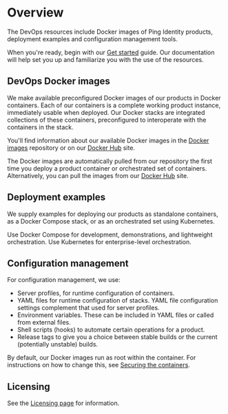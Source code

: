 # Overview

The DevOps resources include Docker images of Ping Identity products, deployment examples and configuration management tools.

When you're ready, begin with our [Get started](getStarted.md) guide. Our documentation will help set you up and familiarize you with the use of the resources.

## DevOps Docker images

We make available preconfigured Docker images of our products in Docker containers. Each of our containers is a complete working product instance, immediately usable when deployed. Our Docker stacks are integrated collections of these containers, preconfigured to interoperate with the containers in the stack.

You'll find information about our available Docker images in the [Docker images](docker-builds/README.md) repository or on our [Docker Hub](https://hub.docker.com/u/pingidentity/) site.

The Docker images are automatically pulled from our repository the first time you deploy a product container or orchestrated set of containers. Alternatively, you can pull the images from our [Docker Hub](https://hub.docker.com/u/pingidentity/) site.

## Deployment examples

We supply examples for deploying our products as standalone containers, as a Docker Compose stack, or as an orchestrated set using Kubernetes.

Use Docker Compose for development, demonstrations, and lightweight orchestration. Use Kubernetes for enterprise-level orchestration.

## Configuration management

For configuration management, we use:

* Server profiles, for runtime configuration of containers.
* YAML files for runtime configuration of stacks. YAML file configuration settings complement that used for server profiles.
* Environment variables. These can be included in YAML files or called from external files.
* Shell scripts (hooks) to automate certain operations for a product.
* Release tags to give you a choice between stable builds or the current (potentially unstable) builds.

By default, our Docker images run as root within the container. For instructions on how to change this, see [Securing the containers](secureContainers.md).

## Licensing

See the [Licensing page](../LICENSE.md) for information.
